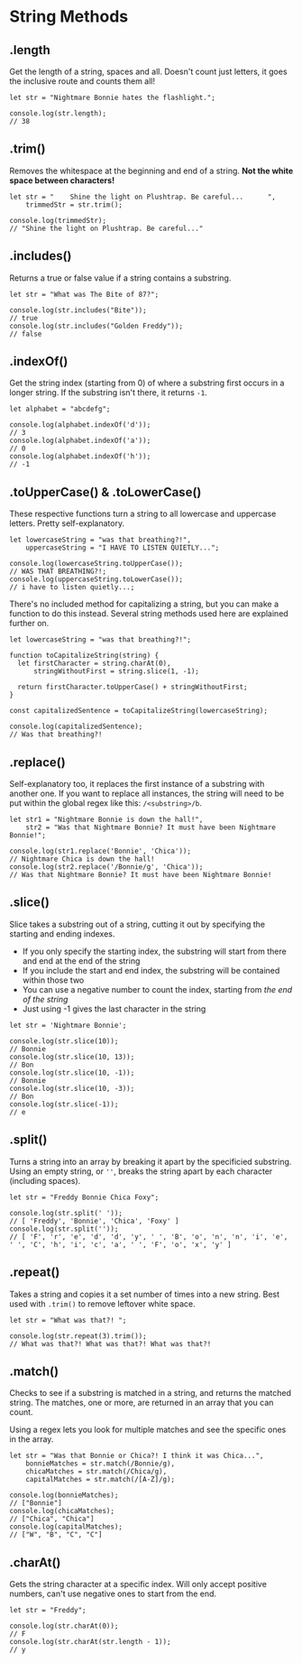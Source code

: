 # String Methods

## .length

Get the length of a string, spaces and all. Doesn't count just letters, it goes the inclusive route and counts them all!

```
let str = "Nightmare Bonnie hates the flashlight.";

console.log(str.length);
// 38
```

## .trim()

Removes the whitespace at the beginning and end of a string. **Not the white space between characters!**

```
let str = "    Shine the light on Plushtrap. Be careful...      ",
    trimmedStr = str.trim();

console.log(trimmedStr);
// "Shine the light on Plushtrap. Be careful..."
```

## .includes()

Returns a true or false value if a string contains a substring.

```
let str = "What was The Bite of 87?";

console.log(str.includes("Bite"));
// true
console.log(str.includes("Golden Freddy"));
// false
```

## .indexOf()

Get the string index (starting from 0) of where a substring first occurs in a longer string. If the substring isn't there, it returns `-1`.

```
let alphabet = "abcdefg";

console.log(alphabet.indexOf('d'));
// 3
console.log(alphabet.indexOf('a'));
// 0
console.log(alphabet.indexOf('h'));
// -1
```

## .toUpperCase() & .toLowerCase()

These respective functions turn a string to all lowercase and uppercase letters. Pretty self-explanatory.

```
let lowercaseString = "was that breathing?!",
    uppercaseString = "I HAVE TO LISTEN QUIETLY...";

console.log(lowercaseString.toUpperCase());
// WAS THAT BREATHING?!;
console.log(uppercaseString.toLowerCase());
// i have to listen quietly...;
```

There's no included method for capitalizing a string, but you can make a function to do this instead. Several string methods used here are explained further on.

```
let lowercaseString = "was that breathing?!";

function toCapitalizeString(string) {
  let firstCharacter = string.charAt(0),
      stringWithoutFirst = string.slice(1, -1);

  return firstCharacter.toUpperCase() + stringWithoutFirst;
}

const capitalizedSentence = toCapitalizeString(lowercaseString);

console.log(capitalizedSentence);
// Was that breathing?!
```

## .replace()

Self-explanatory too, it replaces the first instance of a substring with another one. If you want to replace all instances, the string will need to be put within the global regex like this: `/<substring>/b`.

```
let str1 = "Nightmare Bonnie is down the hall!",
    str2 = "Was that Nightmare Bonnie? It must have been Nightmare Bonnie!";

console.log(str1.replace('Bonnie', 'Chica'));
// Nightmare Chica is down the hall!
console.log(str2.replace('/Bonnie/g', 'Chica'));
// Was that Nightmare Bonnie? It must have been Nightmare Bonnie!
```

## .slice()

Slice takes a substring out of a string, cutting it out by specifying the starting and ending indexes.

* If you only specify the starting index, the substring will start from there and end at the end of the string
* If you include the start and end index, the substring will be contained within those two
* You can use a negative number to count the index, starting from _the end of the string_
* Just using -1 gives the last character in the string

```
let str = 'Nightmare Bonnie';

console.log(str.slice(10));
// Bonnie
console.log(str.slice(10, 13));
// Bon
console.log(str.slice(10, -1));
// Bonnie
console.log(str.slice(10, -3));
// Bon
console.log(str.slice(-1));
// e
```

## .split()

Turns a string into an array by breaking it apart by the specificied substring. Using an empty string, or `''`, breaks the string apart by each character (including spaces).

```
let str = "Freddy Bonnie Chica Foxy";

console.log(str.split(' '));
// [ 'Freddy', 'Bonnie', 'Chica', 'Foxy' ]
console.log(str.split(''));
// [ 'F', 'r', 'e', 'd', 'd', 'y', ' ', 'B', 'o', 'n', 'n', 'i', 'e', ' ', 'C', 'h', 'i', 'c', 'a', ' ', 'F', 'o', 'x', 'y' ]
```

## .repeat()

Takes a string and copies it a set number of times into a new string. Best used with `.trim()` to remove leftover white space.

```
let str = "What was that?! ";

console.log(str.repeat(3).trim());
// What was that?! What was that?! What was that?!
```

## .match()

Checks to see if a substring is matched in a string, and returns the matched string. The matches, one or more, are returned in an array that you can count.

Using a regex lets you look for multiple matches and see the specific ones in the array.

```
let str = "Was that Bonnie or Chica?! I think it was Chica...",
    bonnieMatches = str.match(/Bonnie/g),
    chicaMatches = str.match(/Chica/g),
    capitalMatches = str.match(/[A-Z]/g);

console.log(bonnieMatches);
// ["Bonnie"]
console.log(chicaMatches);
// ["Chica", "Chica"]
console.log(capitalMatches);
// ["W", "B", "C", "C"]
```

## .charAt()

Gets the string character at a specific index. Will only accept positive numbers, can't use negative ones to start from the end.

```
let str = "Freddy";

console.log(str.charAt(0));
// F
console.log(str.charAt(str.length - 1));
// y
```
